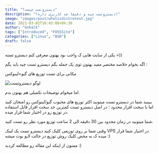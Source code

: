 ```yaml
---
title: "دیستروتست چیست؟"
description: "دیستروتست چیه و دقیقا چه کاربری داره؟!"
image: "images/post/whatisdistrotest.jpg"
date: 2021-03-02T16:43:08+04:30
author: "Gnkalk"
tags: ["Introduced", "FOSSSite"]
categories: ["Linux", "BSD"]
draft: false
---
```


یکی از سایت هایی ک واجب بود بهتون معرفی کنم دیسترو تسته =))

اگه بخوام خلاصه مختصر مفید بهتون توی یک جمله بگم دیسترو تست چیه باید بگم :

مکانی برای تست توزیع های گنو+لینوکس

![لوگو دیستروتست](/images/post/distrowatch-test/testlogo.png)

اما میخوام توضیحات تکمیلی هم بهتون بدم.

ببینید شما در دیسترو تست میتونید اکثر توزیع های محبوب گنو/لینوکس رو امتحان کنید اما با سخت افزار محدود ؛ در اصل دیسترو تست کمترین حد سخت افزار قابل استفاده در توزیع رو در اختیار شما قرار میده.

شما میتونید در زمان محدود بین 30 دقیقه الی 2 ساعت توزیع مورد نظر رو تست کنید.

وقتی شما بر روی توزیعی کلیک کنید دیسترو تست یک لینک VPS در اختیار شما قرار میده ک به محض کلیک روش توزیع در حالت لایو بوت میشه :)

ممنون از اینکه این مقاله رو مطالعه کردید :)
